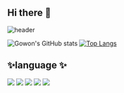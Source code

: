 ## Hi there 👋

<!--
**gowonisgood/gowonisgood** is a ✨ _special_ ✨ repository because its `README.md` (this file) appears on your GitHub profile.

Here are some ideas to get you started:

- 🔭 I’m currently working on ...
- 🌱 I’m currently learning ...
- 👯 I’m looking to collaborate on ...
- 🤔 I’m looking for help with ...
- 💬 Ask me about ...
- 📫 How to reach me: ...
- 😄 Pronouns: ...
- ⚡ Fun fact: ...
-->
![header](https://capsule-render.vercel.app/api?type=venom&color=0:EEFF00,100:a82da8&height=300&section=header&text=Gowon%20is%20good!&fontSize=90&fontColor=ffffff)

![Gowon's GitHub stats](https://github-readme-stats.vercel.app/api?username=gowonisgood&show_icons=true&cache_seconds=1800)
[![Top Langs](https://github-readme-stats.vercel.app/api/top-langs/?username=gowonisgood&exclude_repo=unix_basic&layout=compact)](https://github.com/anuraghazra/github-readme-stats)

## ✨language ✨
<div style="display:flex; flex-direction:column; align-items:flex-start;">
    <div>
        <img src="https://img.shields.io/badge/Python-3776AB?style=for-the-badge&logo=Phython&logoColor=white"> 
        <img src="https://img.shields.io/badge/C-A8B9CC?style=for-the-badge&logo=C&logoColor=white"> 
        <img src="https://img.shields.io/badge/C++-00599C?style=for-the-badge&logo=C++&logoColor=white">
        <img src="https://img.shields.io/badge/AssemblyScript-007AAC?style=for-the-badge&logo=AssemblyScript&logoColor=white">
        <img src="https://img.shields.io/badge/WebAssembly-654FF0?style=for-the-badge&logo=WebAssembly&logoColor=white">
    </div>
</div>



<!--![Top Langs](https://github-readme-stats.vercel.app/api/top-langs/?username=anuraghazra&layout=compact)-->
